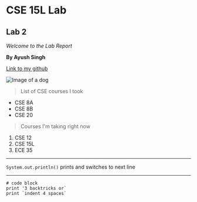 # CSE 15L Lab

## Lab 2

*Welcome to the Lab Report*

**By Ayush Singh**

[Link to my github](https://github.com/ayushs2725/cse15l-lab-reports)

![Image of a dog](https://www.google.com/search?q=image+of+a+dog&rlz=1C1RXQR_enUS972US972&tbm=isch&source=iu&ictx=1&vet=1&fir=wzRcY9R2ANhK-M%252C2r6Arj4-hBjhNM%252C_%253BUqXDKt1BAtZPGM%252CYFu-oWduMmqK_M%252C_%253BIFh5-EzAeLds1M%252CNzcFCDirz3vE7M%252C_%253BoD9_cQf39v8vRM%252CNAi5OwMeSS3GAM%252C_%253BnHw7vb43Mz4ryM%252CKsJYrmMqZTl1fM%252C_%253BdFAYcfQWhOYd0M%252Ck31Z5uMzsPyYVM%252C_%253BKua_EAQ5UETAiM%252CYFu-oWduMmqK_M%252C_%253ByaD1J9YUMbLaIM%252CdSdF_MaFNoLB3M%252C_%253BxnLK1gX2C7MD4M%252C7_0Bfy_K4HkgMM%252C_%253BZ4lCLwNxPDcb4M%252CCVVbhbw9ayaEyM%252C_%253BqoGTQljNtnrWdM%252CNAi5OwMeSS3GAM%252C_%253BYd5iMJeQ1oVD-M%252C5lhBmo2OqneBOM%252C_%253BHcWXh1520-UG0M%252CdSdF_MaFNoLB3M%252C_&usg=AI4_-kSp0RZp39M7z6YXoSHLCX0MTsAmEA&sa=X&ved=2ahUKEwi4ravo64X3AhV1EEQIHVsJByIQ9QF6BAgOEAE#imgrc=UqXDKt1BAtZPGM)

> List of CSE courses I took

* CSE 8A
* CSE 8B
* CSE 20

> Courses I'm taking right now

1. CSE 12
2. CSE 15L
3. ECE 35

---

`System.out.println()` prints and switches to next line

---

```
# code block
print '3 backtricks or`
print `indent 4 spaces`
```
